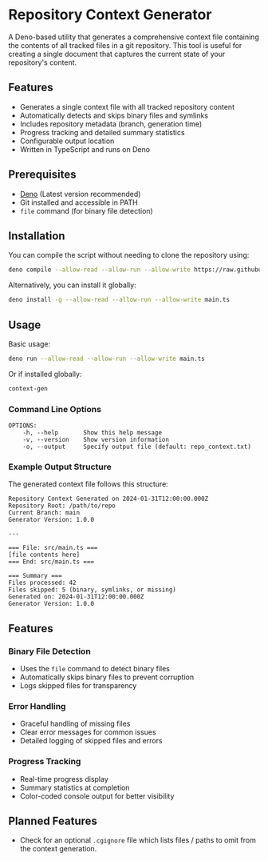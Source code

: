 # Repository Context Generator

A Deno-based utility that generates a comprehensive context file containing the contents of all tracked files in a git repository. This tool is useful for creating a single document that captures the current state of your repository's content.

## Features

- Generates a single context file with all tracked repository content
- Automatically detects and skips binary files and symlinks
- Includes repository metadata (branch, generation time)
- Progress tracking and detailed summary statistics
- Configurable output location
- Written in TypeScript and runs on Deno

## Prerequisites

- [Deno](https://deno.land/) (Latest version recommended)
- Git installed and accessible in PATH
- `file` command (for binary file detection)

## Installation

You can compile the script without needing to clone the repository using:
```bash
deno compile --allow-read --allow-run --allow-write https://raw.githubusercontent.com/JLCarveth/context-gen/refs/heads/master/main.ts
```

Alternatively, you can install it globally:
```bash
deno install -g --allow-read --allow-run --allow-write main.ts
```

## Usage

Basic usage:
```bash
deno run --allow-read --allow-run --allow-write main.ts
```

Or if installed globally:
```bash
context-gen
```

### Command Line Options

```
OPTIONS:
    -h, --help       Show this help message
    -v, --version    Show version information
    -o, --output     Specify output file (default: repo_context.txt)
```

### Example Output Structure

The generated context file follows this structure:
```
Repository Context Generated on 2024-01-31T12:00:00.000Z
Repository Root: /path/to/repo
Current Branch: main
Generator Version: 1.0.0

---

=== File: src/main.ts ===
[file contents here]
=== End: src/main.ts ===

=== Summary ===
Files processed: 42
Files skipped: 5 (binary, symlinks, or missing)
Generated on: 2024-01-31T12:00:00.000Z
Generator Version: 1.0.0
```

## Features

### Binary File Detection
- Uses the `file` command to detect binary files
- Automatically skips binary files to prevent corruption
- Logs skipped files for transparency

### Error Handling
- Graceful handling of missing files
- Clear error messages for common issues
- Detailed logging of skipped files and errors

### Progress Tracking
- Real-time progress display
- Summary statistics at completion
- Color-coded console output for better visibility


## Planned Features
- Check for an optional `.cgignore` file which lists files / paths to omit from the context generation.
